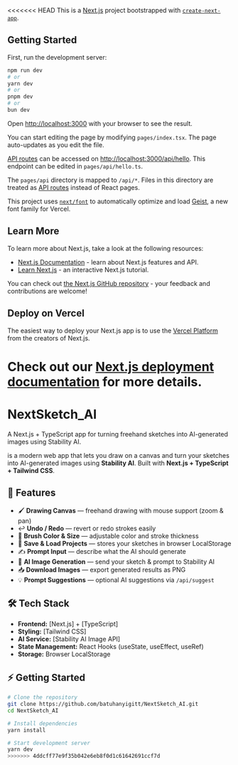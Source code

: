 <<<<<<< HEAD
This is a [Next.js](https://nextjs.org) project bootstrapped with [`create-next-app`](https://nextjs.org/docs/pages/api-reference/create-next-app).

## Getting Started

First, run the development server:

```bash
npm run dev
# or
yarn dev
# or
pnpm dev
# or
bun dev
```

Open [http://localhost:3000](http://localhost:3000) with your browser to see the result.

You can start editing the page by modifying `pages/index.tsx`. The page auto-updates as you edit the file.

[API routes](https://nextjs.org/docs/pages/building-your-application/routing/api-routes) can be accessed on [http://localhost:3000/api/hello](http://localhost:3000/api/hello). This endpoint can be edited in `pages/api/hello.ts`.

The `pages/api` directory is mapped to `/api/*`. Files in this directory are treated as [API routes](https://nextjs.org/docs/pages/building-your-application/routing/api-routes) instead of React pages.

This project uses [`next/font`](https://nextjs.org/docs/pages/building-your-application/optimizing/fonts) to automatically optimize and load [Geist](https://vercel.com/font), a new font family for Vercel.

## Learn More

To learn more about Next.js, take a look at the following resources:

- [Next.js Documentation](https://nextjs.org/docs) - learn about Next.js features and API.
- [Learn Next.js](https://nextjs.org/learn-pages-router) - an interactive Next.js tutorial.

You can check out [the Next.js GitHub repository](https://github.com/vercel/next.js) - your feedback and contributions are welcome!

## Deploy on Vercel

The easiest way to deploy your Next.js app is to use the [Vercel Platform](https://vercel.com/new?utm_medium=default-template&filter=next.js&utm_source=create-next-app&utm_campaign=create-next-app-readme) from the creators of Next.js.

Check out our [Next.js deployment documentation](https://nextjs.org/docs/pages/building-your-application/deploying) for more details.
=======
# NextSketch_AI
A Next.js + TypeScript app for turning freehand sketches into AI-generated images using Stability AI.

is a modern web app that lets you draw on a canvas and turn your sketches into AI-generated images using **Stability AI**. Built with **Next.js + TypeScript + Tailwind CSS**.

## 🚀 Features

- 🖌️ **Drawing Canvas** — freehand drawing with mouse support (zoom & pan)  
- ↩️ **Undo / Redo** — revert or redo strokes easily  
- 🎨 **Brush Color & Size** — adjustable color and stroke thickness  
- 💾 **Save & Load Projects** — stores your sketches in browser LocalStorage  
- ✍️ **Prompt Input** — describe what the AI should generate  
- 🤖 **AI Image Generation** — send your sketch & prompt to Stability AI  
- 📥 **Download Images** — export generated results as PNG  
- 💡 **Prompt Suggestions** — optional AI suggestions via `/api/suggest`

## 🛠️ Tech Stack

- **Frontend:** [Next.js] + [TypeScript]
- **Styling:** [Tailwind CSS]
- **AI Service:** [Stability AI Image API]
- **State Management:** React Hooks (useState, useEffect, useRef)  
- **Storage:** Browser LocalStorage

## ⚡ Getting Started

```bash
# Clone the repository
git clone https://github.com/batuhanyigitt/NextSketch_AI.git
cd NextSketch_AI

# Install dependencies
yarn install

# Start development server
yarn dev
>>>>>>> 4ddcff77e9f35b042e6eb8f0d1c61642691ccf7d
